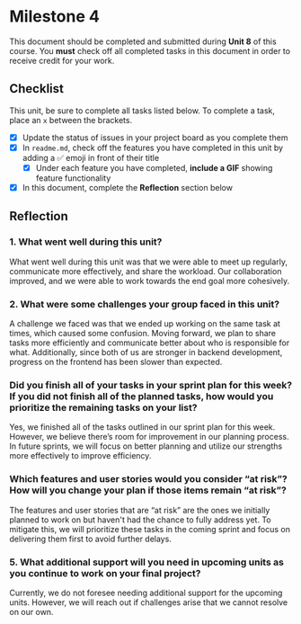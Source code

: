 # Milestone 4

This document should be completed and submitted during **Unit 8** of this course. You **must** check off all completed tasks in this document in order to receive credit for your work.

## Checklist

This unit, be sure to complete all tasks listed below. To complete a task, place an `x` between the brackets.

- [x] Update the status of issues in your project board as you complete them
- [x] In `readme.md`, check off the features you have completed in this unit by adding a ✅ emoji in front of their title
  - [x] Under each feature you have completed, **include a GIF** showing feature functionality
- [x] In this document, complete the **Reflection** section below

## Reflection

### 1. What went well during this unit?

What went well during this unit was that we were able to meet up regularly, communicate more effectively, and share the workload. Our collaboration improved, and we were able to work towards the end goal more cohesively.

### 2. What were some challenges your group faced in this unit?

A challenge we faced was that we ended up working on the same task at times, which caused some confusion. Moving forward, we plan to share tasks more efficiently and communicate better about who is responsible for what. Additionally, since both of us are stronger in backend development, progress on the frontend has been slower than expected.

### Did you finish all of your tasks in your sprint plan for this week? If you did not finish all of the planned tasks, how would you prioritize the remaining tasks on your list?

Yes, we finished all of the tasks outlined in our sprint plan for this week. However, we believe there’s room for improvement in our planning process. In future sprints, we will focus on better planning and utilize our strengths more effectively to improve efficiency.

### Which features and user stories would you consider “at risk”? How will you change your plan if those items remain “at risk”?

The features and user stories that are “at risk” are the ones we initially planned to work on but haven't had the chance to fully address yet. To mitigate this, we will prioritize these tasks in the coming sprint and focus on delivering them first to avoid further delays.

### 5. What additional support will you need in upcoming units as you continue to work on your final project?

Currently, we do not foresee needing additional support for the upcoming units. However, we will reach out if challenges arise that we cannot resolve on our own.

